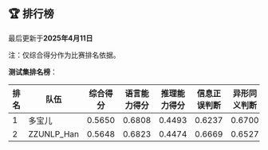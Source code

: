 
<br/>

## 🏆 排行榜

<p class="text-center">最后更新于<strong>2025年4月11日</strong></p>

<p>注：仅综合得分作为比赛排名依据。</p>

**测试集排名榜**：

| 排名 | 队伍     | 综合得分  | 语言能力得分  | 推理能力得分  | 信息正误判断 | 异形同义判断 | 参照实体判断 | 中文方位推理 | 英文方位推理 |
| ---- | -------- | ------ | ------ | ------ | ------- | ------- | ------- | ------- | ------- |
| 1    | 多宝儿 | 0.5650 | 0.6808 | 0.4493 | 0.6237 | 0.6700 | 0.7487 | 0.4520 | 0.4466 |
| 2    | ZZUNLP_Han | 0.5648 | 0.6823 | 0.4474 | 0.6669 | 0.6527 | 0.7272 | 0.4446 | 0.4503 |

<br/>
